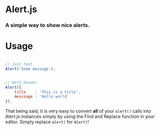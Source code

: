# Alert.js
### A simple way to show nice alerts.



# Usage

```js

// Just text
Alert('Some message');


// With header
Alert({
    title    : 'This is a title',
    messsage : 'Hello world'
});
```
That being said, it is very easy to convert __all__ of your `alert()` calls into Alert.js instances
simply by using the Find and Replace function in your editor. Simply replace `alert(` for `Alert(`!